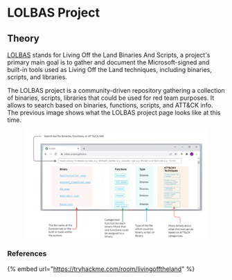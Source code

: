 # LOLBAS Project

## Theory

[LOLBAS](https://lolbas-project.github.io) stands for Living Off the Land Binaries And Scripts, a project's primary main goal is to gather and document the Microsoft-signed and built-in tools used as Living Off the Land techniques, including binaries, scripts, and libraries.

The LOLBAS project is a community-driven repository gathering a collection of binaries, scripts, libraries that could be used for red team purposes. It allows to search based on binaries, functions, scripts, and ATT\&CK info. The previous image shows what the LOLBAS project page looks like at this time.

<figure><img src="../../../.gitbook/assets/c98596d3c51c192ae9fd415ff06fc6b9.png" alt=""><figcaption></figcaption></figure>

### References

{% embed url="https://tryhackme.com/room/livingofftheland" %}
